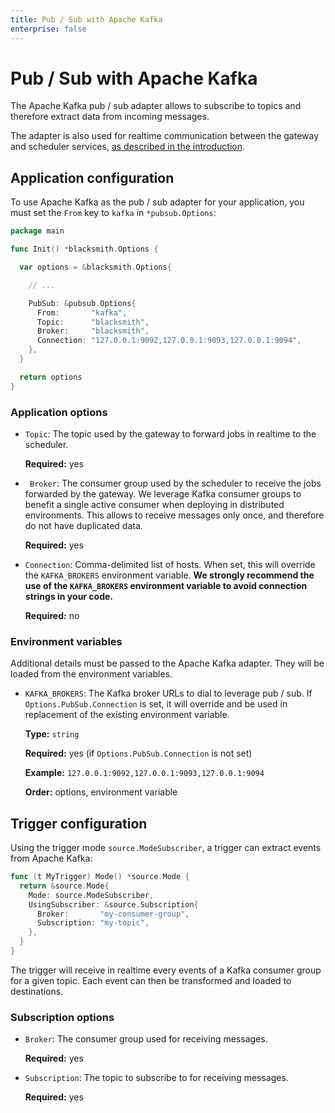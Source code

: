 ```yaml
---
title: Pub / Sub with Apache Kafka
enterprise: false
---
```


# Pub / Sub with Apache Kafka

The Apache Kafka pub / sub adapter allows to subscribe to topics and therefore
extract data from incoming messages.

The adapter is also used for realtime communication between the gateway and scheduler
services, [as described in the introduction](https://nunchi.studio/blacksmith/introduction/how).

## Application configuration

To use Apache Kafka as the pub / sub adapter for your application, you must set
the `From` key to `kafka` in `*pubsub.Options`:
```go
package main

func Init() *blacksmith.Options {

  var options = &blacksmith.Options{

    // ...

    PubSub: &pubsub.Options{
      From:       "kafka",
      Topic:      "blacksmith",
      Broker:     "blacksmith",
      Connection: "127.0.0.1:9092,127.0.0.1:9093,127.0.0.1:9094",
    },
  }

  return options
}
```

### Application options

- `Topic`: The topic used by the gateway to forward jobs in realtime to the
  scheduler.

  **Required:** yes

- ` Broker`: The consumer group used by the scheduler to receive the jobs forwarded
  by the gateway. We leverage Kafka consumer groups to benefit a single active
  consumer when deploying in distributed environments. This allows to receive
  messages only once, and therefore do not have duplicated data.

  **Required:** yes

- `Connection`: Comma-delimited list of hosts. When set, this will override the
  `KAFKA_BROKERS` environment variable. **We strongly recommend the use of the
  `KAFKA_BROKERS` environment variable to avoid connection strings in your code.**

  **Required:** no

### Environment variables

Additional details must be passed to the Apache Kafka adapter. They will be loaded
from the environment variables.

- `KAFKA_BROKERS`: The Kafka broker URLs to dial to leverage pub / sub. If
  `Options.PubSub.Connection` is set, it will override and be used in replacement
  of the existing environment variable.

  **Type:** `string`

  **Required:** yes (if `Options.PubSub.Connection` is not set)

  **Example:** `127.0.0.1:9092,127.0.0.1:9093,127.0.0.1:9094`

  **Order:** options, environment variable

## Trigger configuration

Using the trigger mode `source.ModeSubscriber`, a trigger can extract events from
Apache Kafka:
```go
func (t MyTrigger) Mode() *source.Mode {
  return &source.Mode{
    Mode: source.ModeSubscriber,
    UsingSubscriber: &source.Subscription{
      Broker:       "my-consumer-group",
      Subscription: "my-topic",
    },
  }
}
```

The trigger will receive in realtime every events of a Kafka consumer group for
a given topic. Each event can then be transformed and loaded to destinations.

### Subscription options

- `Broker`: The consumer group used for receiving messages.

  **Required:** yes

- `Subscription`: The topic to subscribe to for receiving messages.

  **Required:** yes
